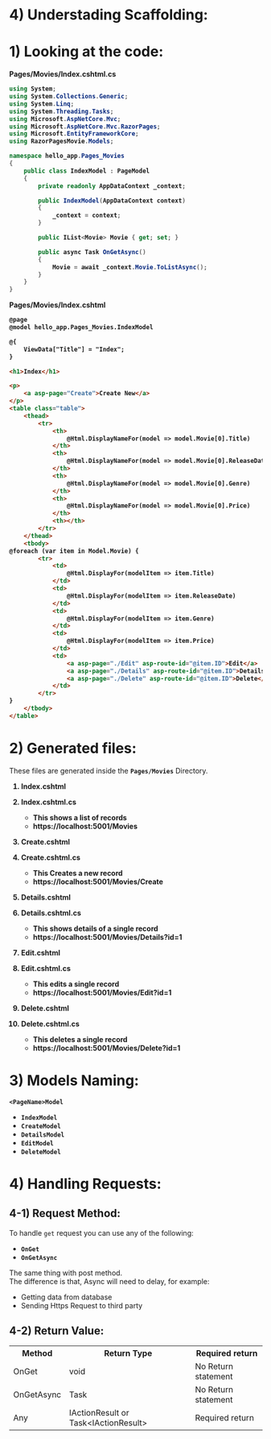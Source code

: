 # 4) Understading Scaffolding:


# 1) Looking at the code:


<b>

Pages/Movies/Index.cshtml.cs
```csharp
using System;
using System.Collections.Generic;
using System.Linq;
using System.Threading.Tasks;
using Microsoft.AspNetCore.Mvc;
using Microsoft.AspNetCore.Mvc.RazorPages;
using Microsoft.EntityFrameworkCore;
using RazorPagesMovie.Models;

namespace hello_app.Pages_Movies
{
    public class IndexModel : PageModel
    {
        private readonly AppDataContext _context;

        public IndexModel(AppDataContext context)
        {
            _context = context;
        }

        public IList<Movie> Movie { get; set; }

        public async Task OnGetAsync()
        {
            Movie = await _context.Movie.ToListAsync();
        }
    }
}
```


Pages/Movies/Index.cshtml



```html
@page
@model hello_app.Pages_Movies.IndexModel

@{
    ViewData["Title"] = "Index";
}

<h1>Index</h1>

<p>
    <a asp-page="Create">Create New</a>
</p>
<table class="table">
    <thead>
        <tr>
            <th>
                @Html.DisplayNameFor(model => model.Movie[0].Title)
            </th>
            <th>
                @Html.DisplayNameFor(model => model.Movie[0].ReleaseDate)
            </th>
            <th>
                @Html.DisplayNameFor(model => model.Movie[0].Genre)
            </th>
            <th>
                @Html.DisplayNameFor(model => model.Movie[0].Price)
            </th>
            <th></th>
        </tr>
    </thead>
    <tbody>
@foreach (var item in Model.Movie) {
        <tr>
            <td>
                @Html.DisplayFor(modelItem => item.Title)
            </td>
            <td>
                @Html.DisplayFor(modelItem => item.ReleaseDate)
            </td>
            <td>
                @Html.DisplayFor(modelItem => item.Genre)
            </td>
            <td>
                @Html.DisplayFor(modelItem => item.Price)
            </td>
            <td>
                <a asp-page="./Edit" asp-route-id="@item.ID">Edit</a> |
                <a asp-page="./Details" asp-route-id="@item.ID">Details</a> |
                <a asp-page="./Delete" asp-route-id="@item.ID">Delete</a>
            </td>
        </tr>
}
    </tbody>
</table>
```





</b>





# 2) Generated files:

These files are generated inside 
the **`Pages/Movies`** Directory.


<b>

1. Index.cshtml
2. Index.cshtml.cs
	- This shows a list of records
	- https://localhost:5001/Movies 

3. Create.cshtml
4. Create.cshtml.cs
	- This Creates a new record
	- https://localhost:5001/Movies/Create 


5. Details.cshtml
6. Details.cshtml.cs
	- This shows details of a single record
	- https://localhost:5001/Movies/Details?id=1 


7. Edit.cshtml
8. Edit.cshtml.cs
	- This edits a single record
	- https://localhost:5001/Movies/Edit?id=1 


9. Delete.cshtml
10. Delete.cshtml.cs
	- This deletes a single record
	- https://localhost:5001/Movies/Delete?id=1 



</b>



# 3) Models Naming:

**`<PageName>Model`**


<b>

- `IndexModel`
- `CreateModel`
- `DetailsModel`
- `EditModel`
- `DeleteModel`

</b>








# 4) Handling Requests:


## 4-1) Request Method:



To handle `get` request you can use any of the following:
- **`OnGet`**
- **`OnGetAsync`**

The same thing with post method.  
The difference is that, Async will need to delay, for example:
- Getting data from database
- Sending Https Request to third party




## 4-2) Return Value:

<table>
	<tr>
		<th>Method</th>
		<th>Return Type</th>
		<th>Required return</th>
	</tr>
	<tr>
		<td>OnGet</td>
		<td>void</td>
		<td>No Return statement</td>
	</tr>
	<tr>
		<td>OnGetAsync</td>
		<td>Task</td>
		<td>No Return statement</td>
	</tr>
	<tr>
		<td>Any</td>
		<td>IActionResult or 
		Task&#60;IActionResult&#62;</td>
		<td>Required return</td>
	</tr>
</table>


